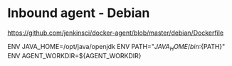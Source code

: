 # Inbound agent - Debian
https://github.com/jenkinsci/docker-agent/blob/master/debian/Dockerfile

ENV JAVA_HOME=/opt/java/openjdk
ENV PATH="${JAVA_HOME}/bin:${PATH}"
ENV AGENT_WORKDIR=${AGENT_WORKDIR}